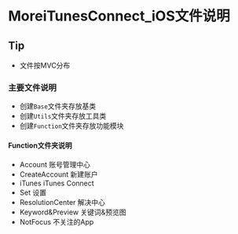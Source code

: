 #  MoreiTunesConnect_iOS文件说明


## Tip
- 文件按MVC分布

### 主要文件说明
- 创建```Base```文件夹存放基类
- 创建```Utils```文件夹存放工具类
- 创建```Function```文件夹存放功能模块

#### Function文件夹说明
- Account                   账号管理中心
- CreateAccount        新建账户
- iTunes                      iTunes Connect
- Set                           设置
- ResolutionCenter     解决中心
- Keyword&Preview    关键词&预览图
- NotFocus                 不关注的App
